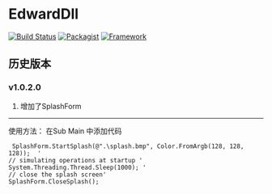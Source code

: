 # EdwardDll
[![Build Status](https://travis-ci.org/Edward125/EdwardDll.svg?branch=master)](https://travisci.org/Edward125/EdwardDll)
[![Packagist](https://img.shields.io/badge/Packagist-v1.0.2.0-brightgreen.svg)]()
[![Framework](https://img.shields.io/badge/Framework-DotNet4-brightgreen.svg)]()

## 历史版本
### v1.0.2.0 
1.  增加了SplashForm
***
使用方法：
    在Sub Main 中添加代码
    
     SplashForm.StartSplash(@".\splash.bmp", Color.FromArgb(128, 128, 128));  '
    // simulating operations at startup '
    System.Threading.Thread.Sleep(1000); '
    // close the splash screen'
    SplashForm.CloseSplash();

